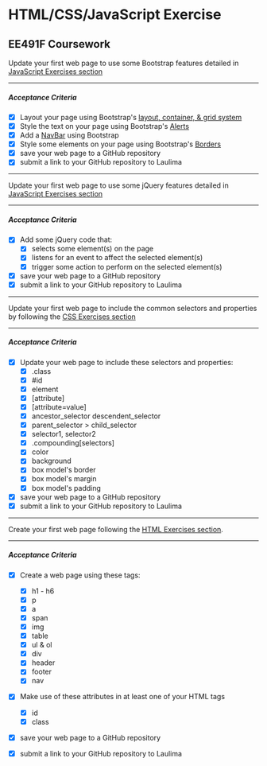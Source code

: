 # HTML/CSS/JavaScript Exercise
EE491F Coursework
---
Update your first web page to use some Bootstrap features detailed in [JavaScript Exercises section](https://ee491f.github.io/course-material/#javascript-exercises)

---
##### Acceptance Criteria
- [x] Layout your page using Bootstrap's [layout, container, & grid system](https://getbootstrap.com/docs/4.1/layout/grid/)
- [x] Style the text on your page using Bootstrap's [Alerts](https://getbootstrap.com/docs/4.1/components/alerts/)
- [x] Add a [NavBar](https://getbootstrap.com/docs/4.1/components/navbar/) using Bootstrap
- [x] Style some elements on your page using Bootstrap's [Borders](https://getbootstrap.com/docs/4.1/utilities/borders/)
- [x] save your web page to a GitHub repository
- [x] submit a link to your GitHub repository to Laulima

---
Update your first web page to use some jQuery features detailed in [JavaScript Exercises section](https://ee491f.github.io/course-material/#javascript-exercises)

---
##### Acceptance Criteria
- [x] Add some jQuery code that:
  - [x] selects some element(s) on the page
  - [x] listens for an event to affect the selected element(s)
  - [x] trigger some action to perform on the selected element(s)
- [x] save your web page to a GitHub repository
- [x] submit a link to your GitHub repository to Laulima
---
Update your first web page to include the common selectors and properties by following the [CSS Exercises section](https://ee491f.github.io/course-material/#css-exercises)

---
##### Acceptance Criteria
- [x] Update your web page to include these selectors and properties:
  - [x] .class
  - [x] #id
  - [x] element
  - [x] [attribute]
  - [x] [attribute=value]
  - [x] ancestor_selector descendent_selector
  - [x] parent_selector > child_selector
  - [x] selector1, selector2
  - [x] .compounding[selectors]
  - [x] color
  - [x] background
  - [x] box model's border
  - [x] box model's margin
  - [x] box model's padding
- [x] save your web page to a GitHub repository
- [x] submit a link to your GitHub repository to Laulima

---
Create your first web page following the [HTML Exercises section](https://ee491f.github.io/course-material/#html-exercises).

---
##### Acceptance Criteria
- [x] Create a web page using these tags:
  - [x] h1 - h6
  - [x] p
  - [x] a
  - [x] span
  - [x] img
  - [x] table
  - [x] ul & ol
  - [x] div
  - [x] header
  - [x] footer
  - [x] nav
- [x] Make use of these attributes in at least one of your HTML tags
  - [x] id
  - [x] class
- [x] save your web page to a GitHub repository
- [x] submit a link to your GitHub repository to Laulima

